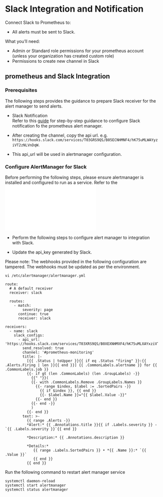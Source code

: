 # Slack Integration and Notification
Connect Slack to Prometheus to:

* All alerts must be sent to Slack.

What you’ll need:

 * Admin or Standard role permissions for your prometheus account (unless your organization has created custom role)
 * Permissions to create new channel in Slack 

## prometheus and Slack Integration
### Prerequisites
The following steps provides the guidance to prepare Slack receiver for the alert manager to send alerts. 

* Slack Notification  
    Refer to this [guide](https://grafana.com/blog/2020/02/25/step-by-step-guide-to-setting-up-prometheus-alertmanager-with-slack-pagerduty-and-gmail/) for step-by-step guidance to configure Slack notification fo the prometheus alert manager.

* After creating the channel, copy the api url. e.g. `https://hooks.slack.com/services/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`.

* This api_url will be used in alertmanager configuration.

### Configure AlertManager for Slack

Before performing the following steps, please ensure alertmanager is installed and configured to run as a service. Refer to the ![alertmanager installation guide](./Prometheus_Monitor_configuration_and_alerting.md)

* Perform the following steps to configure alert manager to integration with Slack. 

* Update the api_key generated by Slack.

Please note: The webhooks provided in the following configuration are tampered. The webhooks must be updated as per the environment.

```
vi /etc/alertmanager/alertmanager.yml
```

```
route:
  # A default receiver
  receiver: slack

  routes:
    - match:
        severity: page
      continue: true
      receiver: slack

receivers:
  - name: slack
    slack_configs:
      - api_url: 'https://hooks.slack.com/services/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'
        send_resolved: true
        channel: '#prometheus-monitoring'
        title: |-
          [{{ .Status | toUpper }}{{ if eq .Status "firing" }}:{{ .Alerts.Firing | len }}{{ end }}] {{ .CommonLabels.alertname }} for {{ .CommonLabels.job }}
          {{- if gt (len .CommonLabels) (len .GroupLabels) -}}
            {{" "}}(
            {{- with .CommonLabels.Remove .GroupLabels.Names }}
              {{- range $index, $label := .SortedPairs -}}
                {{ if $index }}, {{ end }}
                {{- $label.Name }}="{{ $label.Value -}}"
              {{- end }}
            {{- end -}}
            )
          {{- end }}
        text: >-
          {{ range .Alerts -}}
          *Alert:* {{ .Annotations.title }}{{ if .Labels.severity }} - `{{ .Labels.severity }}`{{ end }}

          *Description:* {{ .Annotations.description }}

          *Details:*
             {{ range .Labels.SortedPairs }} • *{{ .Name }}:* `{{ .Value }}`
             {{ end }}
          {{ end }}
```

Run the following command to restart alert manager service

```
systemctl daemon-reload
systemctl start alertmanager
systemctl status alertmanager
```
